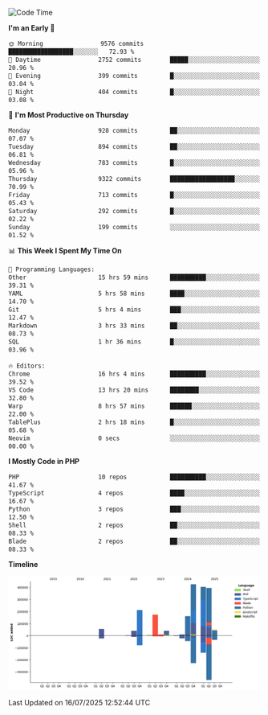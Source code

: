 <!--START_SECTION:waka-->
![Code Time](http://img.shields.io/badge/Code%20Time-3%2C841%20hrs%2023%20mins-blue)

**I'm an Early 🐤** 

```text
🌞 Morning                9576 commits        ██████████████████░░░░░░░   72.93 % 
🌆 Daytime                2752 commits        █████░░░░░░░░░░░░░░░░░░░░   20.96 % 
🌃 Evening                399 commits         █░░░░░░░░░░░░░░░░░░░░░░░░   03.04 % 
🌙 Night                  404 commits         █░░░░░░░░░░░░░░░░░░░░░░░░   03.08 % 
```
📅 **I'm Most Productive on Thursday** 

```text
Monday                   928 commits         ██░░░░░░░░░░░░░░░░░░░░░░░   07.07 % 
Tuesday                  894 commits         ██░░░░░░░░░░░░░░░░░░░░░░░   06.81 % 
Wednesday                783 commits         █░░░░░░░░░░░░░░░░░░░░░░░░   05.96 % 
Thursday                 9322 commits        ██████████████████░░░░░░░   70.99 % 
Friday                   713 commits         █░░░░░░░░░░░░░░░░░░░░░░░░   05.43 % 
Saturday                 292 commits         █░░░░░░░░░░░░░░░░░░░░░░░░   02.22 % 
Sunday                   199 commits         ░░░░░░░░░░░░░░░░░░░░░░░░░   01.52 % 
```


📊 **This Week I Spent My Time On** 

```text
💬 Programming Languages: 
Other                    15 hrs 59 mins      ██████████░░░░░░░░░░░░░░░   39.31 % 
YAML                     5 hrs 58 mins       ████░░░░░░░░░░░░░░░░░░░░░   14.70 % 
Git                      5 hrs 4 mins        ███░░░░░░░░░░░░░░░░░░░░░░   12.47 % 
Markdown                 3 hrs 33 mins       ██░░░░░░░░░░░░░░░░░░░░░░░   08.73 % 
SQL                      1 hr 36 mins        █░░░░░░░░░░░░░░░░░░░░░░░░   03.96 % 

🔥 Editors: 
Chrome                   16 hrs 4 mins       ██████████░░░░░░░░░░░░░░░   39.52 % 
VS Code                  13 hrs 20 mins      ████████░░░░░░░░░░░░░░░░░   32.80 % 
Warp                     8 hrs 57 mins       ██████░░░░░░░░░░░░░░░░░░░   22.00 % 
TablePlus                2 hrs 18 mins       █░░░░░░░░░░░░░░░░░░░░░░░░   05.68 % 
Neovim                   0 secs              ░░░░░░░░░░░░░░░░░░░░░░░░░   00.00 % 
```

**I Mostly Code in PHP** 

```text
PHP                      10 repos            ██████████░░░░░░░░░░░░░░░   41.67 % 
TypeScript               4 repos             ████░░░░░░░░░░░░░░░░░░░░░   16.67 % 
Python                   3 repos             ███░░░░░░░░░░░░░░░░░░░░░░   12.50 % 
Shell                    2 repos             ██░░░░░░░░░░░░░░░░░░░░░░░   08.33 % 
Blade                    2 repos             ██░░░░░░░░░░░░░░░░░░░░░░░   08.33 % 
```



**Timeline**

![Lines of Code chart](https://raw.githubusercontent.com/abrahamgreyson/abrahamgreyson/main/assets/bar_graph.png)


 Last Updated on 16/07/2025 12:52:44 UTC
<!--END_SECTION:waka-->
